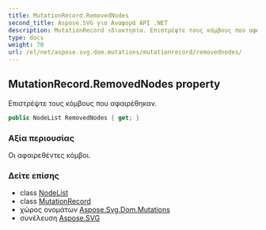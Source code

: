 ```yaml
---
title: MutationRecord.RemovedNodes
second_title: Aspose.SVG για Αναφορά API .NET
description: MutationRecord ιδιοκτησία. Επιστρέψτε τους κόμβους που αφαιρέθηκαν.
type: docs
weight: 70
url: /el/net/aspose.svg.dom.mutations/mutationrecord/removednodes/
---
```

## MutationRecord.RemovedNodes property

Επιστρέψτε τους κόμβους που αφαιρέθηκαν.

```csharp
public NodeList RemovedNodes { get; }
```

### Αξία περιουσίας

Οι αφαιρεθέντες κόμβοι.

### Δείτε επίσης

* class [NodeList](../../../aspose.svg.collections/nodelist/)
* class [MutationRecord](../)
* χώρος ονομάτων [Aspose.Svg.Dom.Mutations](../../mutationrecord/)
* συνέλευση [Aspose.SVG](../../../)


